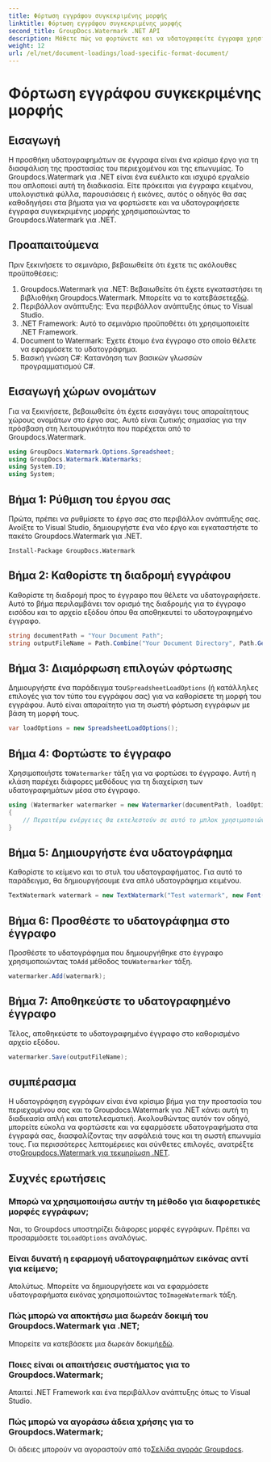 ```yaml
---
title: Φόρτωση εγγράφου συγκεκριμένης μορφής
linktitle: Φόρτωση εγγράφου συγκεκριμένης μορφής
second_title: GroupDocs.Watermark .NET API
description: Μάθετε πώς να φορτώνετε και να υδατογραφείτε έγγραφα χρησιμοποιώντας το υδατογράφημα για .NET με αυτόν τον οδηγό βήμα προς βήμα. Προστατέψτε και προστατέψτε το περιεχόμενό σας χωρίς κόπο.
weight: 12
url: /el/net/document-loadings/load-specific-format-document/
---
```


# Φόρτωση εγγράφου συγκεκριμένης μορφής

## Εισαγωγή
Η προσθήκη υδατογραφημάτων σε έγγραφα είναι ένα κρίσιμο έργο για τη διασφάλιση της προστασίας του περιεχομένου και της επωνυμίας. Το Groupdocs.Watermark για .NET είναι ένα ευέλικτο και ισχυρό εργαλείο που απλοποιεί αυτή τη διαδικασία. Είτε πρόκειται για έγγραφα κειμένου, υπολογιστικά φύλλα, παρουσιάσεις ή εικόνες, αυτός ο οδηγός θα σας καθοδηγήσει στα βήματα για να φορτώσετε και να υδατογραφήσετε έγγραφα συγκεκριμένης μορφής χρησιμοποιώντας το Groupdocs.Watermark για .NET.
## Προαπαιτούμενα
Πριν ξεκινήσετε το σεμινάριο, βεβαιωθείτε ότι έχετε τις ακόλουθες προϋποθέσεις:
1.  Groupdocs.Watermark για .NET: Βεβαιωθείτε ότι έχετε εγκαταστήσει τη βιβλιοθήκη Groupdocs.Watermark. Μπορείτε να το κατεβάσετε[εδώ](https://releases.groupdocs.com/Watermark/net/).
2. Περιβάλλον ανάπτυξης: Ένα περιβάλλον ανάπτυξης όπως το Visual Studio.
3. .NET Framework: Αυτό το σεμινάριο προϋποθέτει ότι χρησιμοποιείτε .NET Framework.
4. Document to Watermark: Έχετε έτοιμο ένα έγγραφο στο οποίο θέλετε να εφαρμόσετε το υδατογράφημα.
5. Βασική γνώση C#: Κατανόηση των βασικών γλωσσών προγραμματισμού C#.

## Εισαγωγή χώρων ονομάτων
Για να ξεκινήσετε, βεβαιωθείτε ότι έχετε εισαγάγει τους απαραίτητους χώρους ονομάτων στο έργο σας. Αυτό είναι ζωτικής σημασίας για την πρόσβαση στη λειτουργικότητα που παρέχεται από το Groupdocs.Watermark.
```csharp
using GroupDocs.Watermark.Options.Spreadsheet;
using GroupDocs.Watermark.Watermarks;
using System.IO;
using System;
```

## Βήμα 1: Ρύθμιση του έργου σας
Πρώτα, πρέπει να ρυθμίσετε το έργο σας στο περιβάλλον ανάπτυξης σας. Ανοίξτε το Visual Studio, δημιουργήστε ένα νέο έργο και εγκαταστήστε το πακέτο Groupdocs.Watermark για .NET.
```shell
Install-Package GroupDocs.Watermark
```
## Βήμα 2: Καθορίστε τη διαδρομή εγγράφου
Καθορίστε τη διαδρομή προς το έγγραφο που θέλετε να υδατογραφήσετε. Αυτό το βήμα περιλαμβάνει τον ορισμό της διαδρομής για το έγγραφο εισόδου και το αρχείο εξόδου όπου θα αποθηκευτεί το υδατογραφημένο έγγραφο.
```csharp
string documentPath = "Your Document Path";
string outputFileName = Path.Combine("Your Document Directory", Path.GetFileName(documentPath));
```
## Βήμα 3: Διαμόρφωση επιλογών φόρτωσης
 Δημιουργήστε ένα παράδειγμα του`SpreadsheetLoadOptions` (ή κατάλληλες επιλογές για τον τύπο του εγγράφου σας) για να καθορίσετε τη μορφή του εγγράφου. Αυτό είναι απαραίτητο για τη σωστή φόρτωση εγγράφων με βάση τη μορφή τους.
```csharp
var loadOptions = new SpreadsheetLoadOptions();
```
## Βήμα 4: Φορτώστε το έγγραφο
 Χρησιμοποιήστε το`Watermarker` τάξη για να φορτώσει το έγγραφο. Αυτή η κλάση παρέχει διάφορες μεθόδους για τη διαχείριση των υδατογραφημάτων μέσα στο έγγραφο.
```csharp
using (Watermarker watermarker = new Watermarker(documentPath, loadOptions))
{
    // Περαιτέρω ενέργειες θα εκτελεστούν σε αυτό το μπλοκ χρησιμοποιώντας
}
```
## Βήμα 5: Δημιουργήστε ένα υδατογράφημα
Καθορίστε το κείμενο και το στυλ του υδατογραφήματος. Για αυτό το παράδειγμα, θα δημιουργήσουμε ένα απλό υδατογράφημα κειμένου.
```csharp
TextWatermark watermark = new TextWatermark("Test watermark", new Font("Arial", 12));
```
## Βήμα 6: Προσθέστε το υδατογράφημα στο έγγραφο
Προσθέστε το υδατογράφημα που δημιουργήθηκε στο έγγραφο χρησιμοποιώντας το`Add` μέθοδος του`Watermarker` τάξη.
```csharp
watermarker.Add(watermark);
```
## Βήμα 7: Αποθηκεύστε το υδατογραφημένο έγγραφο
Τέλος, αποθηκεύστε το υδατογραφημένο έγγραφο στο καθορισμένο αρχείο εξόδου.
```csharp
watermarker.Save(outputFileName);
```

## συμπέρασμα
Η υδατογράφηση εγγράφων είναι ένα κρίσιμο βήμα για την προστασία του περιεχομένου σας και το Groupdocs.Watermark για .NET κάνει αυτή τη διαδικασία απλή και αποτελεσματική. Ακολουθώντας αυτόν τον οδηγό, μπορείτε εύκολα να φορτώσετε και να εφαρμόσετε υδατογραφήματα στα έγγραφά σας, διασφαλίζοντας την ασφάλειά τους και τη σωστή επωνυμία τους. Για περισσότερες λεπτομέρειες και σύνθετες επιλογές, ανατρέξτε στο[Groupdocs.Watermark για τεκμηρίωση .NET](https://tutorials.groupdocs.com/Watermark/net/).
## Συχνές ερωτήσεις
### Μπορώ να χρησιμοποιήσω αυτήν τη μέθοδο για διαφορετικές μορφές εγγράφων;
 Ναι, το Groupdocs υποστηρίζει διάφορες μορφές εγγράφων. Πρέπει να προσαρμόσετε το`LoadOptions` αναλόγως.
### Είναι δυνατή η εφαρμογή υδατογραφημάτων εικόνας αντί για κείμενο;
 Απολύτως. Μπορείτε να δημιουργήσετε και να εφαρμόσετε υδατογραφήματα εικόνας χρησιμοποιώντας το`ImageWatermark` τάξη.
### Πώς μπορώ να αποκτήσω μια δωρεάν δοκιμή του Groupdocs.Watermark για .NET;
 Μπορείτε να κατεβάσετε μια δωρεάν δοκιμή[εδώ](https://releases.groupdocs.com/).
### Ποιες είναι οι απαιτήσεις συστήματος για το Groupdocs.Watermark;
Απαιτεί .NET Framework και ένα περιβάλλον ανάπτυξης όπως το Visual Studio.
### Πώς μπορώ να αγοράσω άδεια χρήσης για το Groupdocs.Watermark;
Οι άδειες μπορούν να αγοραστούν από το[Σελίδα αγοράς Groupdocs](https://purchase.groupdocs.com/buy).